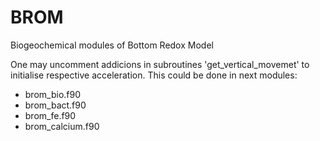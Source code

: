 # BROM
Biogeochemical modules of Bottom Redox Model

One may uncomment addicions in subroutines 'get_vertical_movemet' to initialise respective acceleration. This could be done in next modules:
- brom_bio.f90
- brom_bact.f90
- brom_fe.f90
- brom_calcium.f90
